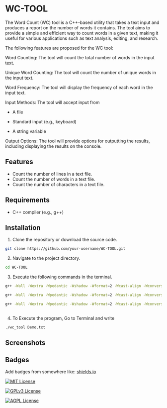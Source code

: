 
# WC-TOOL

The Word Count (WC) tool is a C++-based utility that takes a text input and produces a report on the number of words it contains. The tool aims to provide a simple and efficient way to count words in a given text, making it useful for various applications such as text analysis, editing, and research.


The following features are proposed for the WC tool:

 
Word Counting: The tool will count the total number of words in the input text.
 
    
Unique Word Counting: The tool will count the number of unique words in the input text. 


Word Frequency: The tool will display the frequency of each word in the input text.


Input Methods: The tool will accept input from

- A file


- Standard input (e.g., keyboard)


- A string variable




Output Options: The tool will provide options for outputting the results, including displaying the results on the console.
## Features

- Count the number of lines in a text file.
- Count the number of words in a text file.
- Count the number of characters in a text file.

## Requirements

- C++ compiler (e.g., g++)
## Installation

1. Clone the repository or download the source code.

```bash
git clone https://github.com/your-username/WC-TOOL.git
```

2. Navigate to the project directory.
```bash
cd WC-TOOL
```

3. Execute the following commands in the terminal.

```bash
g++ -Wall -Wextra -Wpedantic -Wshadow -Wformat=2 -Wcast-align -Wconversion -Wsign-conversion -Wnull-dereference -g3 -O0 -c main.cpp -o main.o

```
```bash
g++ -Wall -Wextra -Wpedantic -Wshadow -Wformat=2 -Wcast-align -Wconversion -Wsign-conversion -Wnull-dereference -g3 -O0 -c wc_tool.cpp -o wc_tool.o
```

```bash
g++ -Wall -Wextra -Wpedantic -Wshadow -Wformat=2 -Wcast-align -Wconversion -Wsign-conversion -Wnull-dereference -g3 -O0 main.o wc_tool.o -o wc_tool
```
## 

4. To Execute the program, Go to Terminal and write

```bash
./wc_tool Demo.txt
```


## Screenshots




## Badges

Add badges from somewhere like: [shields.io](https://shields.io/)

[![MIT License](https://img.shields.io/badge/License-MIT-green.svg)](https://choosealicense.com/licenses/mit/)


[![GPLv3 License](https://img.shields.io/badge/License-GPL%20v3-yellow.svg)](https://opensource.org/licenses/)


[![AGPL License](https://img.shields.io/badge/license-AGPL-blue.svg)](http://www.gnu.org/licenses/agpl-3.0)

